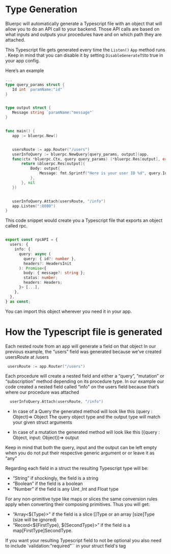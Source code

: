# Type Generation

Bluerpc will automatically generate a Typescript file with an object that will allow you to do an API call to your backend. Those API calls are based on what inputs and outputs your procedures have and on which path they are attached.


This Typescript file gets generated every time the `Listen()` `App` method runs . Keep in mind that you can disable it by setting `DisableGenerateTS`to true in your app config. 


Here’s an example	

```go
...
type query_params struct {
   Id int `paramName:"id"`
}


type output struct {
   Message string `paramName:"message"`
}


func main() {
   app := bluerpc.New()


   usersRoute := app.Router("/users")
   userInfoQuery := bluerpc.NewQuery[query_params, output](app, 
   func(ctx *bluerpc.Ctx, query query_params) (*bluerpc.Res[output], error) {
       return &bluerpc.Res[output]{
           Body: output{
               Message: fmt.Sprintf("Here is your user ID %d", query.Id),
           },
       }, nil
   })


   userInfoQuery.Attach(usersRoute, "/info")
   app.Listen(":8080")
}


```

This code snippet would create you a Typescript file that exports an object called rpc.
```ts

export const rpcAPI = {
  users: {
    info: {
      query: async (
        query: { id?: number },
        headers?: HeadersInit
      ): Promise<{
        body: { message?: string };
        status: number;
        headers: Headers;
      }> [...],
    },
  },
} as const;

```

You can import this object wherever you need it in your app. 

# How the Typescript file is generated
Each nested route from an app will generate a field on that object
In our previous example, the “users” field was generated because we’ve created usersRoute at /users
```go
 usersRoute := app.Router("/users")
```
Each procedure will create a nested field and either a “query”, “mutation” or “subscription” method depending on its procedure type.
In our example our code created a nested field called “info” on the users field because that’s where our procedure was attached
```go
  userInfoQuery.Attach(usersRoute, "/info")
```

- In case of a Query the generated method will look like this
(query : Object)=> Object
The query object type and the output type will match your given struct arguments

- In case of a mutation the generated method will look like this 
({query : Object, input: Object})=> output


<important>
Keep in mind that both the query, input and the output can be left empty when you do not put their respective generic argument or or leave it as “any”
</important>


Regarding each field in a struct the resulting Typescript type will be:
- “String” if shockingly, the field is a string
- “Boolean” if the field is a boolean
- “Number” if the field is any Uint ,Int and Float type

For any non-primitive type like maps or slices the same conversion rules apply when converting their composing primitives. Thus you will get:
- “Array<${Type}>” if the field is a slice []Type or an array [size]Type (size will be ignored)
- “Record<${FirstType}, ${SecondType}>” if the field is a map[FirstType]SecondType. 

<important>
If you want your resulting Typescript field to not be optional you also need to include `validation:"required"`` in your struct field's tag
</important>